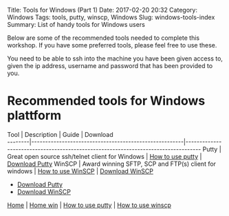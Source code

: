 Title: Tools for Windows (Part 1)
Date: 2017-02-20 20:32
Category: Windows
Tags: tools, putty, winscp, Windows
Slug: windows-tools-index
Summary: List of handy tools for Windows users

Below are some of the recommended tools needed to complete this workshop.
If you have some preferred tools, please feel free to use these.

You need to be able to ssh into the machine you have been given access to, given
the ip address, username and password that has been provided to you.

# Recommended tools for Windows plattform
Tool    |  Description                                          | Guide                                           | Download      
--------|-------------------------------------------------------|-----------------------------------------------------------------------------------
Putty   | Great open source ssh/telnet client for Windows       |  [How to use putty]({filename}/win/putty.md)    | [Download Putty](http://www.putty.org/)
WinSCP  | Award winning SFTP, SCP and FTP(s) client for windows |  [How to use WinSCP]({filename}/win/winscp.md)  | [Download WinSCP](https://winscp.net/eng/index.php)

* [Download Putty](http://www.putty.org/)
* [Download WinSCP](https://winscp.net/eng/index.php)


[Home]({filename}/index.md) |
[Home win]({filename}/win/index.md) |
[How to use putty]({filename}/win/putty.md) |
[How to use winscp]({filename}/win/winscp.md)
